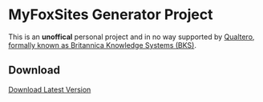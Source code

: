 # MyFoxSites Generator Project
This is an **unoffical** personal project and in no way supported by [Qualtero, formally known as Britannica Knowledge Systems (BKS)](https://www.qualtero.com).

## Download 
[Download Latest Version](https://github.com/BaTarrY/MyFoxSites/releases/latest/download/MyFoxSitesGenerator.zip)
